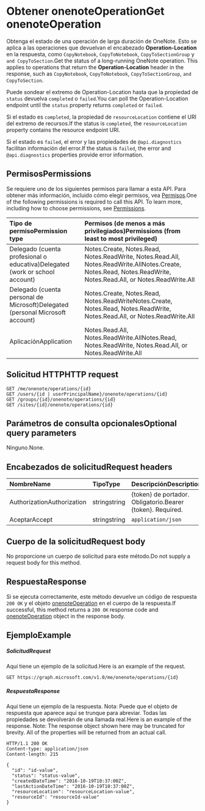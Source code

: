 # <a name="get-onenoteoperation"></a><span data-ttu-id="2a927-101">Obtener onenoteOperation</span><span class="sxs-lookup"><span data-stu-id="2a927-101">Get onenoteOperation</span></span>

<span data-ttu-id="2a927-p101">Obtenga el estado de una operación de larga duración de OneNote. Esto se aplica a las operaciones que devuelvan el encabezado **Operation-Location** en la respuesta, como `CopyNotebook`, `CopyToNotebook`, `CopyToSectionGroup` y `and CopyToSection`.</span><span class="sxs-lookup"><span data-stu-id="2a927-p101">Get the status of a long-running OneNote operation. This applies to operations that return the **Operation-Location** header in the response, such as `CopyNotebook`, `CopyToNotebook`, `CopyToSectionGroup`, `and CopyToSection`.</span></span>   

<span data-ttu-id="2a927-104">Puede sondear el extremo de Operation-Location hasta que la propiedad de `status` devuelva `completed` o `failed`.</span><span class="sxs-lookup"><span data-stu-id="2a927-104">You can poll the Operation-Location endpoint until the `status` property returns `completed` or `failed`.</span></span> 

<span data-ttu-id="2a927-105">Si el estado es `completed`, la propiedad de `resourceLocation` contiene el URI del extremo de recursos.</span><span class="sxs-lookup"><span data-stu-id="2a927-105">If the status is `completed`, the `resourceLocation` property contains the resource endpoint URI.</span></span> 

<span data-ttu-id="2a927-106">Si el estado es `failed`, el error y las propiedades de `@api.diagnostics` facilitan información del error.</span><span class="sxs-lookup"><span data-stu-id="2a927-106">If the status is `failed`, the error and `@api.diagnostics` properties provide error information.</span></span>

## <a name="permissions"></a><span data-ttu-id="2a927-107">Permisos</span><span class="sxs-lookup"><span data-stu-id="2a927-107">Permissions</span></span>
<span data-ttu-id="2a927-p102">Se requiere uno de los siguientes permisos para llamar a esta API. Para obtener más información, incluido cómo elegir permisos, vea [Permisos](../../../concepts/permissions_reference.md).</span><span class="sxs-lookup"><span data-stu-id="2a927-p102">One of the following permissions is required to call this API. To learn more, including how to choose permissions, see [Permissions](../../../concepts/permissions_reference.md).</span></span>

|<span data-ttu-id="2a927-110">Tipo de permiso</span><span class="sxs-lookup"><span data-stu-id="2a927-110">Permission type</span></span>      | <span data-ttu-id="2a927-111">Permisos (de menos a más privilegiados)</span><span class="sxs-lookup"><span data-stu-id="2a927-111">Permissions (from least to most privileged)</span></span>              |
|:--------------------|:---------------------------------------------------------|
|<span data-ttu-id="2a927-112">Delegado (cuenta profesional o educativa)</span><span class="sxs-lookup"><span data-stu-id="2a927-112">Delegated (work or school account)</span></span> | <span data-ttu-id="2a927-113">Notes.Create, Notes.Read, Notes.ReadWrite, Notes.Read.All, Notes.ReadWrite.All</span><span class="sxs-lookup"><span data-stu-id="2a927-113">Notes.Create, Notes.Read, Notes.ReadWrite, Notes.Read.All, or Notes.ReadWrite.All</span></span>    |
|<span data-ttu-id="2a927-114">Delegado (cuenta personal de Microsoft)</span><span class="sxs-lookup"><span data-stu-id="2a927-114">Delegated (personal Microsoft account)</span></span> | <span data-ttu-id="2a927-115">Notes.Create, Notes.Read, Notes.ReadWrite</span><span class="sxs-lookup"><span data-stu-id="2a927-115">Notes.Create, Notes.Read, Notes.ReadWrite, Notes.Read.All, or Notes.ReadWrite.All</span></span>    |
|<span data-ttu-id="2a927-116">Aplicación</span><span class="sxs-lookup"><span data-stu-id="2a927-116">Application</span></span> | <span data-ttu-id="2a927-117">Notes.Read.All, Notes.ReadWrite.All</span><span class="sxs-lookup"><span data-stu-id="2a927-117">Notes.Read, Notes.ReadWrite, Notes.Read.All, or Notes.ReadWrite.All</span></span> |

## <a name="http-request"></a><span data-ttu-id="2a927-118">Solicitud HTTP</span><span class="sxs-lookup"><span data-stu-id="2a927-118">HTTP request</span></span>
<!-- { "blockType": "ignored" } -->
```http
GET /me/onenote/operations/{id}
GET /users/{id | userPrincipalName}/onenote/operations/{id}
GET /groups/{id}/onenote/operations/{id}
GET /sites/{id}/onenote/operations/{id}
```
## <a name="optional-query-parameters"></a><span data-ttu-id="2a927-119">Parámetros de consulta opcionales</span><span class="sxs-lookup"><span data-stu-id="2a927-119">Optional query parameters</span></span>
<span data-ttu-id="2a927-120">Ninguno.</span><span class="sxs-lookup"><span data-stu-id="2a927-120">None.</span></span>

## <a name="request-headers"></a><span data-ttu-id="2a927-121">Encabezados de solicitud</span><span class="sxs-lookup"><span data-stu-id="2a927-121">Request headers</span></span>
| <span data-ttu-id="2a927-122">Nombre</span><span class="sxs-lookup"><span data-stu-id="2a927-122">Name</span></span>       | <span data-ttu-id="2a927-123">Tipo</span><span class="sxs-lookup"><span data-stu-id="2a927-123">Type</span></span> | <span data-ttu-id="2a927-124">Descripción</span><span class="sxs-lookup"><span data-stu-id="2a927-124">Description</span></span>|
|:-----------|:------|:----------|
| <span data-ttu-id="2a927-125">Authorization</span><span class="sxs-lookup"><span data-stu-id="2a927-125">Authorization</span></span>  | <span data-ttu-id="2a927-126">string</span><span class="sxs-lookup"><span data-stu-id="2a927-126">string</span></span>  | <span data-ttu-id="2a927-p103">{token} de portador. Obligatorio.</span><span class="sxs-lookup"><span data-stu-id="2a927-p103">Bearer {token}. Required.</span></span> |
| <span data-ttu-id="2a927-129">Aceptar</span><span class="sxs-lookup"><span data-stu-id="2a927-129">Accept</span></span> | <span data-ttu-id="2a927-130">string</span><span class="sxs-lookup"><span data-stu-id="2a927-130">string</span></span> | `application/json` |

## <a name="request-body"></a><span data-ttu-id="2a927-131">Cuerpo de la solicitud</span><span class="sxs-lookup"><span data-stu-id="2a927-131">Request body</span></span>
<span data-ttu-id="2a927-132">No proporcione un cuerpo de solicitud para este método.</span><span class="sxs-lookup"><span data-stu-id="2a927-132">Do not supply a request body for this method.</span></span>

## <a name="response"></a><span data-ttu-id="2a927-133">Respuesta</span><span class="sxs-lookup"><span data-stu-id="2a927-133">Response</span></span>

<span data-ttu-id="2a927-134">Si se ejecuta correctamente, este método devuelve un código de respuesta `200 OK` y el objeto [onenoteOperation](../resources/onenoteoperation.md) en el cuerpo de la respuesta.</span><span class="sxs-lookup"><span data-stu-id="2a927-134">If successful, this method returns a `200 OK` response code and [onenoteOperation](../resources/onenoteoperation.md) object in the response body.</span></span>
## <a name="example"></a><span data-ttu-id="2a927-135">Ejemplo</span><span class="sxs-lookup"><span data-stu-id="2a927-135">Example</span></span>
##### <a name="request"></a><span data-ttu-id="2a927-136">Solicitud</span><span class="sxs-lookup"><span data-stu-id="2a927-136">Request</span></span>
<span data-ttu-id="2a927-137">Aquí tiene un ejemplo de la solicitud.</span><span class="sxs-lookup"><span data-stu-id="2a927-137">Here is an example of the request.</span></span>
<!-- {
  "blockType": "request",
  "name": "get_onenoteoperation"
}-->
```http
GET https://graph.microsoft.com/v1.0/me/onenote/operations/{id}
```
##### <a name="response"></a><span data-ttu-id="2a927-138">Respuesta</span><span class="sxs-lookup"><span data-stu-id="2a927-138">Response</span></span>
<span data-ttu-id="2a927-p104">Aquí tiene un ejemplo de la respuesta. Nota: Puede que el objeto de respuesta que aparece aquí se trunque para abreviar. Todas las propiedades se devolverán de una llamada real.</span><span class="sxs-lookup"><span data-stu-id="2a927-p104">Here is an example of the response. Note: The response object shown here may be truncated for brevity. All of the properties will be returned from an actual call.</span></span>
<!-- {
  "blockType": "response",
  "truncated": true,
  "@odata.type": "microsoft.graph.onenoteOperation"
} -->
```http
HTTP/1.1 200 OK
Content-type: application/json
Content-length: 215

{
  "id": "id-value",
  "status": "status-value",
  "createdDateTime": "2016-10-19T10:37:00Z",
  "lastActionDateTime": "2016-10-19T10:37:00Z",
  "resourceLocation": "resourceLocation-value",
  "resourceId": "resourceId-value"
}
```

<!-- uuid: 8fcb5dbc-d5aa-4681-8e31-b001d5168d79
2015-10-25 14:57:30 UTC -->
<!-- {
  "type": "#page.annotation",
  "description": "Get onenoteOperation",
  "keywords": "",
  "section": "documentation",
  "tocPath": ""
}-->
